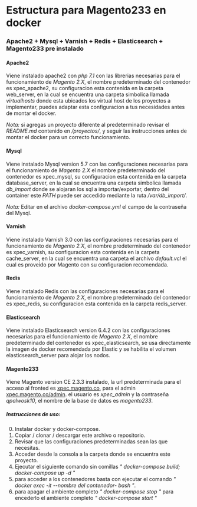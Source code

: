 # Estructura para Magento233 en docker
### Apache2 + Mysql + Varnish + Redis + Elasticsearch + Magento233 pre instalado

#### Apache2

Viene instalado apache2 con *php 7.1* con las librerias necesarias para el funcionamiento de *Magento 2.X*, el nombre predeterminado del contenedor es xpec_apache2, su configuracion esta contenida en la carpeta web_server, en la cual se encuentra una carpeta simbolica llamada *virtualhosts* donde esta ubicados los virtual host de los proyectos a implementar, puedes adaptar esta configuracion a tus necesidades antes de montar el docker.

*Nota:* si agregas un proyecto diferente al predeterminado revisar el _README.md_ contenido en */proyectos/*, y seguir las instrucciones antes de montar el docker para un correcto funcionamiento.

#### Mysql

Viene instalado Mysql version 5.7 con las configuraciones necesarias para el funcionamiento de *Magento 2.X* el nombre predeterminado del contenedor es xpec_mysql, su configuracion esta contenida en la carpeta database_server, en la cual se encuentra una carpeta simbolica llamada *db_import* donde se alojaran los sql a importar/exportar, dentro del container este _PATH_ puede ser accedido mediante la ruta */var/db_import/*.

*Nota:* Editar en el archivo *docker-compose.yml* el campo de la contraseña del Mysql.

#### Varnish

Viene instalado Varnish 3.0 con las configuraciones necesarias para el funcionamiento de *Magento 2.X*, el nombre predeterminado del contenedor es xpec_varnish, su configuracion esta contenida en la carpeta cache_server, en la cual se encuentra una carpeta el archivo *default.vcl* el cual es proveido por Magento con su configuracion recomendada.

#### Redis

Viene instalado Redis con las configuraciones necesarias para el funcionamiento de *Magento 2.X*, el nombre predeterminado del contenedor es xpec_redis, su configuracion esta contenida en la carpeta redis_server.

#### Elasticsearch

Viene instalado Elasticsearch version 6.4.2 con las configuraciones necesarias para el funcionamiento de *Magento 2.X*, el nombre predeterminado del contenedor es xpec_elasticsearch, se usa directamente la imagen de docker recomendada por Elastic y se habilita el volumen elasticsearch_server para alojar los nodos.

#### Magento233

Viene Magento version CE 2.3.3 instalado, la url predeterminada para el acceso al fronted es [xpec.magento.co](xpec.magento.co), para el admin [xpec.magento.co/admin](xpec.magento.co/admin).
el usuario es *xpec_admin* y la contraseña *qpalwosk10*, el nombre de la base de datos es *magento233*.

##### Instrucciones de uso:

0. Instalar docker y docker-compose.
1. Copiar / clonar / descargar este archivo o repositorio.
2. Revisar que las configuraciones predeterminadas sean las que necesitas.
3. Acceder desde la consola a la carpeta donde se encuentra este proyecto.
4. Ejecutar el siguiente comando sin comillas *" docker-compose build; docker-compose up -d "*
5. para acceder a los contenedores basta con ejecutar el comando *" docker exec -it --nombre del contenedor- bash "*.
6. para apagar el ambiente completo *" docker-compose stop "* para encederlo el ambiente completo *" docker-compose start "*
